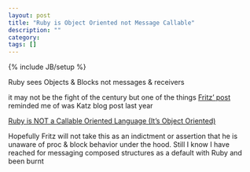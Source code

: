 ```yaml
---
layout: post
title: "Ruby is Object Oriented not Message Callable"
description: ""
category: 
tags: []
---
```

{% include JB/setup %}

Ruby sees Objects & Blocks not messages & receivers

it may not be the fight of the century but one of the things [Fritz’ post](http://fitzgeraldnick.com/weblog/39/) reminded me of was Katz blog post last year 

[Ruby is NOT a Callable Oriented Language (It’s Object Oriented)](http://yehudakatz.com/2010/02/21/ruby-is-not-a-callable-oriented-language/)

 Hopefully Fritz will not take this as an indictment or assertion that he is unaware of proc & block behavior under the hood. Still I know I have reached for messaging composed structures as a default with Ruby and been burnt 



